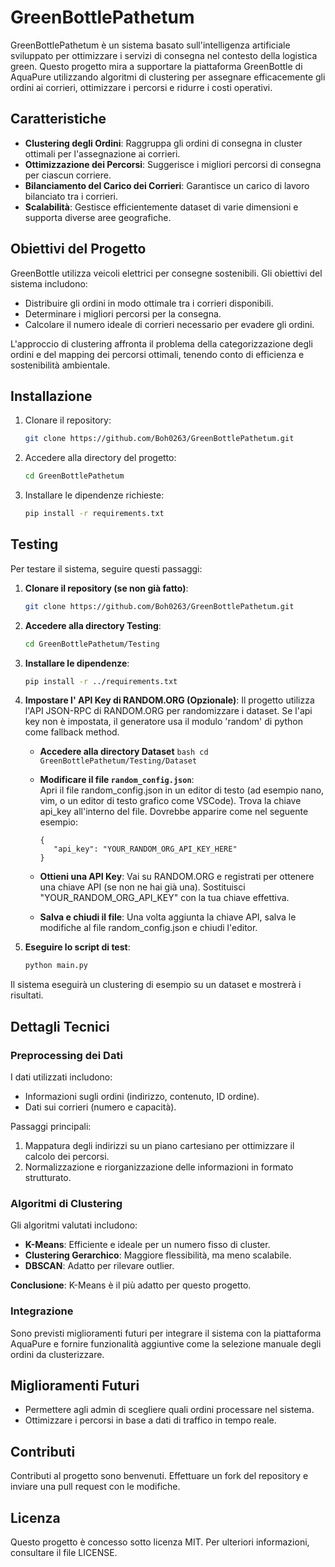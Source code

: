 # GreenBottlePathetum

GreenBottlePathetum è un sistema basato sull'intelligenza artificiale sviluppato per ottimizzare i servizi di consegna nel contesto della logistica green. Questo progetto mira a supportare la piattaforma GreenBottle di AquaPure utilizzando algoritmi di clustering per assegnare efficacemente gli ordini ai corrieri, ottimizzare i percorsi e ridurre i costi operativi.

## Caratteristiche

- **Clustering degli Ordini**: Raggruppa gli ordini di consegna in cluster ottimali per l'assegnazione ai corrieri.
- **Ottimizzazione dei Percorsi**: Suggerisce i migliori percorsi di consegna per ciascun corriere.
- **Bilanciamento del Carico dei Corrieri**: Garantisce un carico di lavoro bilanciato tra i corrieri.
- **Scalabilità**: Gestisce efficientemente dataset di varie dimensioni e supporta diverse aree geografiche.

## Obiettivi del Progetto

GreenBottle utilizza veicoli elettrici per consegne sostenibili. Gli obiettivi del sistema includono:
- Distribuire gli ordini in modo ottimale tra i corrieri disponibili.
- Determinare i migliori percorsi per la consegna.
- Calcolare il numero ideale di corrieri necessario per evadere gli ordini.

L'approccio di clustering affronta il problema della categorizzazione degli ordini e del mapping dei percorsi ottimali, tenendo conto di efficienza e sostenibilità ambientale.

## Installazione

1. Clonare il repository:

   ```bash
   git clone https://github.com/Boh0263/GreenBottlePathetum.git
   ```

2. Accedere alla directory del progetto:

   ```bash
   cd GreenBottlePathetum
   ```

3. Installare le dipendenze richieste:

   ```bash
   pip install -r requirements.txt
   ```

## Testing

Per testare il sistema, seguire questi passaggi:

1. **Clonare il repository (se non già fatto)**:

   ```bash
   git clone https://github.com/Boh0263/GreenBottlePathetum.git
   ```

2. **Accedere alla directory Testing**:

   ```bash
   cd GreenBottlePathetum/Testing
   ```

3. **Installare le dipendenze**:

   ```bash
   pip install -r ../requirements.txt
   ```
4. **Impostare l' API Key di RANDOM.ORG (Opzionale)**:
   Il progetto utilizza l'API JSON-RPC di RANDOM.ORG per randomizzare i dataset.
   Se l'api key non è impostata, il generatore usa il modulo 'random' di python come fallback method.

   - **Accedere alla directory Dataset**
          ```bash
          cd GreenBottlePathetum/Testing/Dataset
          ```
   - **Modificare il file `random_config.json`**:  
      Apri il file random_config.json in un editor di testo (ad esempio nano, vim, o un editor di testo grafico come VSCode).
      Trova la chiave api_key all'interno del file. Dovrebbe apparire come nel seguente esempio:
       ```nano
      {   
          "api_key": "YOUR_RANDOM_ORG_API_KEY_HERE"
      }
      ```
   - **Ottieni una API Key**:
       Vai su RANDOM.ORG e registrati per ottenere una chiave API (se non ne hai già una).
       Sostituisci "YOUR_RANDOM_ORG_API_KEY" con la tua chiave effettiva.

   - **Salva e chiudi il file**:
      Una volta aggiunta la chiave API, salva le modifiche al file random_config.json e chiudi l'editor.


6. **Eseguire lo script di test**:

   ```bash
   python main.py
   ```

Il sistema eseguirà un clustering di esempio su un dataset e mostrerà i risultati.
## Dettagli Tecnici

### Preprocessing dei Dati
I dati utilizzati includono:
- Informazioni sugli ordini (indirizzo, contenuto, ID ordine).
- Dati sui corrieri (numero e capacità).

Passaggi principali:
1. Mappatura degli indirizzi su un piano cartesiano per ottimizzare il calcolo dei percorsi.
2. Normalizzazione e riorganizzazione delle informazioni in formato strutturato.

### Algoritmi di Clustering
Gli algoritmi valutati includono:
- **K-Means**: Efficiente e ideale per un numero fisso di cluster.
- **Clustering Gerarchico**: Maggiore flessibilità, ma meno scalabile.
- **DBSCAN**: Adatto per rilevare outlier.

**Conclusione**: K-Means è il più adatto per questo progetto.

### Integrazione
Sono previsti miglioramenti futuri per integrare il sistema con la piattaforma AquaPure e fornire funzionalità aggiuntive come la selezione manuale degli ordini da clusterizzare.

## Miglioramenti Futuri
- Permettere agli admin di scegliere quali ordini processare nel sistema.
- Ottimizzare i percorsi in base a dati di traffico in tempo reale.

## Contributi
Contributi al progetto sono benvenuti. Effettuare un fork del repository e inviare una pull request con le modifiche.

## Licenza
Questo progetto è concesso sotto licenza MIT. Per ulteriori informazioni, consultare il file LICENSE.
